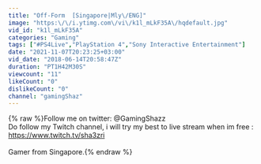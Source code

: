 ```yaml
---
title: "Off-Form  [Singapore|Mly\/ENG]"
image: "https:\/\/i.ytimg.com\/vi\/k1l_mLkF35A\/hqdefault.jpg"
vid_id: "k1l_mLkF35A"
categories: "Gaming"
tags: ["#PS4Live","PlayStation 4","Sony Interactive Entertainment"]
date: "2021-11-07T20:23:25+03:00"
vid_date: "2018-06-14T20:58:47Z"
duration: "PT1H42M30S"
viewcount: "11"
likeCount: "0"
dislikeCount: "0"
channel: "gamingShaz"
---
```

{% raw %}Follow me on twitter: @GamingShazz<br />Do follow my Twitch channel, i will try my best to live stream when im free :  <a rel="nofollow" target="blank" href="https://www.twitch.tv/sha3zri">https://www.twitch.tv/sha3zri</a><br /><br />Gamer from Singapore.{% endraw %}
